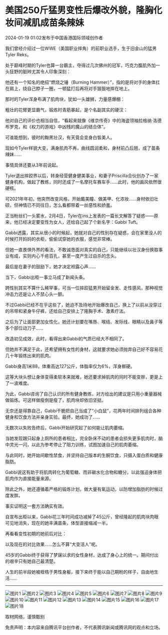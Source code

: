 # 美国250斤猛男变性后爆改外貌，隆胸化妆间减肌成苗条辣妹

2024-01-19 01:02发布于中国香港国际领域创作者

我们曾经介绍过一位WWE（美国职业摔角）的前职业选手，生于旧金山的猛男Tyler Reks。

处于巅峰时期的Tyler也算一台霸主，夺得过几次佛州的冠军，巧克力腹肌外加一头狂野的脏辫尤其令人印象深刻：

他还有一个知名的绝招“燃烧之锤（Burning Hammer）”，指的是将对手的身体扛在肩上，绕自己脖子一圈，一顿猛打后再将对手狠狠地摔在地上。

那时的Tyler浑身布满了肌肉块，犹如一头雄狮，力量感爆棚：

粗壮的花臂更显霸气，锻炼时青筋暴起，是个名副其实的硬汉：

他对自己的评价也相当自信，“看起来就像《维京传奇》中的海盗领袖拉格纳·洛德布罗克，和《权力的游戏》中凶残的魔山的结合体”。

可谁能想到，彼时的黝黑壮汉，有天竟会变身白皙美人。

现如今Tyler样貌大变，满身肌肉不再，曲线圆润柔和，身材前凸后翘，成了苗条辣妹……

事情具体还要从3年前说起。

Tyler退出摔跤界以后，转身经营健身健美事业，和妻子Priscilla合伙创办了一家健身机构，做起了教练，同时还成了一名摩托车赛车手……此时，他的画风依然很硬核。

可2021年年初，他突然改变风格，开始戴美瞳、做美甲、化浓妆……身材依旧壮硕，但神情已不同往日，怎么看都带着一丝感性和娇羞。

正当粉丝们一头雾水，2月4日，Tyler在ins上发表的一篇长文解答了疑惑——原来，他已经决定要变性为女人，还给自己起了个新名字：Gabbi Tuft。

Gabbi透露，其实从很小的时候起，她就对自己的性别存在疑惑，会在家里没人的时候打开妈妈的衣柜，偷偷试穿她的衣服，感觉非常棒。

但她一直畏惧外界的看法，不敢诚恳面对真实的自己，只能继续以壮汉身份换取事业有成，实则内心千疮百孔，甚至一度产生过自杀的念头。

最后是在妻子的鼓励下，她才决定袒露心声……

当下，Gabbi出柜一事立马成了新闻头条。

跨性别其实不算什么稀罕事，可当一位摔跤猛男开始留金发、走性感风，那种视觉冲击力还是让人不禁心头一颤。

不过Gabbi已经不在乎这些了，她迫不及待地开始爆改自己，换上了以前从没穿过的吊带和紧身牛仔裤，还给自己安排上了隆胸手术、激素疗法。

之后为了让面部更加女性化，她还计划要在嘴唇、喉结、发际线、眼睛以及鼻子等多个部位动刀子……

改造初见成效，此时，看得出来Gabbi的气质已经大不相同了。

但她并不满足于此，还希望拥有女性的身材，这就要求她必须抛弃自己好不容易花几十年锻炼出来的肌肉。

Gabbi身高1米88，体重高达127公斤，体脂率仅为6%，浑身梆硬。

这等大块头想让身体变得柔软本来就难，她还要求掉肌肉的同时不能变胖，更是上了一波难度。

为此，Gabbi咨询了自己认识的所有健身教练，对方给出的建议是只用小重量器械做锻炼。可这样做瘦倒是瘦了，肌肉块却依旧坚挺。

无奈还是得靠自己，Gabbi干脆把自己当成了“小白鼠”，花两年时间排列组合各种健身和饮食方法并亲身实验。最终，她成功了……

无数次以失败告终后，Gabbi开始研究起了如何能让肌肉萎缩。

当她发现跟只起身上厕所的患者相比，完全卧床不动的患者会损失更多肌肉时，脑中灵光一闪，以此为参考停止了阻力训练，试图加速自己的肌肉萎缩。

与此同时，她开始间歇性禁食，并坚持自己版本的生酮饮食，只摄入蛋白质和健康脂肪。

Gabbi说这有助于将肌肉转化为葡萄糖、而非碳水化合物和糖分，以此强迫身体把肌肉作为直接能量来源。

除此之外，她还遵循着严格的锻炼计划，做大量有氧运动，以防增加脂肪的时候过度发胖。

事实证明这一套方法确实有效。

自宣布出柜以来，Gabbi花三年时间成功减掉了45公斤，曾经隆起的肌肉块肉眼可见地消失，现在的她丰满苗条，体型直接缩减一半。

再看看变性初期的她前后对比：

以及现在的对比效果……怎么不算“大变活人”呢。

45岁的Gabbi终于获得了梦寐以求的女性身材，达成了身心上的统一。期间付出的艰辛只有她自己最清楚。

人生的前半段她被桎梏于男性身躯，接下来终于能以自己期盼的样子，自由地生活……

---

![图片1](https://inews.gtimg.com/news_bt/Otx0-n4yhwXhPAYMJpw9xLsoTAJg6u7nOeeyvlvWh-9osAA/641)
![图片2](https://inews.gtimg.com/news_bt/OYyHNA9J38xEr1U8NJADlKn-0H9mFlweh6_s7cqgEtxw8AA/641)
![图片3](https://inews.gtimg.com/news_bt/OpJGUSG-pNG-qP86oOZMn3fsasG7i2olIRUCZ_vdno6D4AA/641)
![图片4](https://inews.gtimg.com/news_bt/OWWrZUif1P0qKu644zbm16nL4NPPeFM5fHqIRJDBK4XT4AA/641)
![图片5](https://inews.gtimg.com/news_bt/OeFnGa8_i7ECYJ0Jaj37BnDtpM_sWss9NpxBiv56jlHHgAA/641)
![图片6](https://inews.gtimg.com/news_bt/O8nBckS5Noai3wMRDGsV9-C9jLQTAGeCdkUONTSsd3rSAAA/641)
![图片7](https://inews.gtimg.com/news_bt/Ogdrn_FR7OAxeONmfuGykIwYN6Lo4wS-S51e2gxaUUjwcAA/641)
![图片8](https://inews.gtimg.com/news_bt/OJTiZQ_rO8fv493wVBL8yG7TIZSzhdsTYbsoJmSuBDN84AA/641)
![图片9](https://inews.gtimg.com/news_bt/OqIkip_Zdc21M-pDWS8rCWUL_1gj8l46VWFOw4h2VuMX4AA/641)
![图片10](https://inews.gtimg.com/news_bt/OJevFD_JDBCuwVr3rlAB3c_AHxtd-wRrZ4dY2qUI4l4I0AA/641)
![图片11](https://inews.gtimg.com/news_bt/OfGq__53SfnnXL2aZaoX5IP3r_hEIGUf1qniuqt9XcnK4AA/641)
![图片12](https://inews.gtimg.com/news_bt/OYZjw_YluQskctr4SDFgsWV9DGZ1IkG99INwh7pTjWIVQAA/641)
![图片13](https://inews.gtimg.com/news_bt/O-CP3_gaaBoh4hSW8CRFJ7JhrSVoW8ejMkfQqcLmf-gPQAA/641)
![图片14](https://inews.gtimg.com/news_bt/OV7oSWyxvvb0ZfkUgdzYG3uxtHHKB0h41cP7qCuvXB7jQAA/641)
![图片15](https://inews.gtimg.com/news_bt/OG-DBseXjY5ubKzS5c7Vl0M9wiBmjG1tc5ERZRjdLDI5QAA/641)
![图片16](https://inews.gtimg.com/news_bt/OR6ZThoP2lw4Wss7mvLGQr9mTMhdK890UlOT26fHMU0qwAA/641)
![图片17](https://inews.gtimg.com/news_bt/OXnuCSBrQ__Fhxqpz2EKkrtvCJUKKt2MmNSr0KbDfdxgkAA/641)
![图片18](https://inews.gtimg.com/news_bt/OMhIgtaZvCAB3YEq4SjQrdNuJ3p81LaYZIAV5rgBoOt4AAA/641)

取材网络，谨慎甄别

免责声明：本内容来自腾讯平台创作者，不代表腾讯新闻或腾讯网的观点和立场。